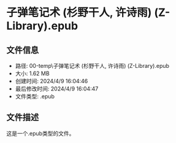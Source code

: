 ﻿# 子弹笔记术 (杉野干人, 许诗雨) (Z-Library).epub

## 文件信息
- 路径: 00-temp\子弹笔记术 (杉野干人, 许诗雨) (Z-Library).epub
- 大小: 1.62 MB
- 创建时间: 2024/4/9 16:04:46
- 最后修改时间: 2024/4/9 16:04:47
- 文件类型: .epub

## 文件描述
这是一个.epub类型的文件。


